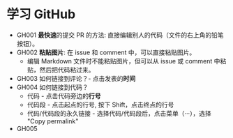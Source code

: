 # 学习 GitHub

* GH001 **最快速**的提交 PR 的方法: 直接编辑别人的代码（文件的右上角的铅笔按钮）。
* GH002 **粘贴图片**: 在 issue 和 comment 中，可以直接粘贴图片。
  * 编辑 Markdown 文件时不能粘贴图片，但可以从 issue 或 comment 中粘贴，然后把代码粘过来。
* GH003 如何链接到评论？- 点击发表的**时间**
* GH004 如何链接到代码？
  * 代码 - 点击代码旁边的**行号**
  * 代码段 - 点击起点的行号, 按下 Shift，点击终点的行号
  * 代码/代码段的永久链接 - 选择代码/代码段后，点击菜单（···），选择 "Copy permalink"
* GH005 
